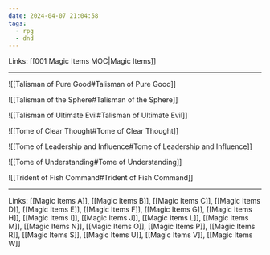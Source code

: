 ```yaml
---
date: 2024-04-07 21:04:58
tags:
  - rpg
  - dnd
---
```

Links: [[001 Magic Items MOC|Magic Items]]

---

![[Talisman of Pure Good#Talisman of Pure Good]]

![[Talisman of the Sphere#Talisman of the Sphere]]

![[Talisman of Ultimate Evil#Talisman of Ultimate Evil]]

![[Tome of Clear Thought#Tome of Clear Thought]]

![[Tome of Leadership and Influence#Tome of Leadership and Influence]]

![[Tome of Understanding#Tome of Understanding]]

![[Trident of Fish Command#Trident of Fish Command]]

---
Links: [[Magic Items A]], [[Magic Items B]], [[Magic Items C]], [[Magic Items D]], [[Magic Items E]], [[Magic Items F]], [[Magic Items G]], [[Magic Items H]], [[Magic Items I]], [[Magic Items J]], [[Magic Items L]], [[Magic Items M]], [[Magic Items N]], [[Magic Items O]], [[Magic Items P]], [[Magic Items R]], [[Magic Items S]], [[Magic Items U]], [[Magic Items V]], [[Magic Items W]]